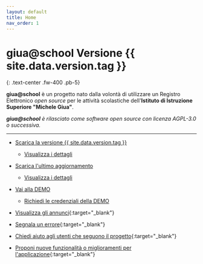 ```yaml
---
layout: default
title: Home
nav_order: 1
---
```


# giua@school Versione {{ site.data.version.tag }}
{: .text-center .fw-400 .pb-5}

**giua@school** è un progetto nato dalla volontà di utilizzare un Registro Elettronico _open source_ per
le attività scolastiche dell'**Istituto di Istruzione Superiore "Michele Giua"**.

_**giua@school** è rilasciato come software open source con licenza AGPL-3.0 o successiva._

---

- [Scarica la versione {{ site.data.version.tag }}](https://github.com/trinko/giuaschool/releases/latest/download/giuaschool-release-latest.zip)
  - [Visualizza i dettagli](/latest-release.md)

- [Scarica l'ultimo aggiornamento](https://github.com/trinko/giuaschool/releases/download/latest-build/giuaschool-build-latest.zip)
  - [Visualizza i dettagli](/latest-build.md)

- [Vai alla DEMO](https://giuademo.x10.mx/richiesta-demo/)
  - [Richiedi le credenziali della DEMO](https://giuademo.x10.mx/richiesta-demo/)

- [Visualizza gli annunci](https://github.com/trinko/giuaschool/discussions/categories/annunci){:target="_blank"}

- [Segnala un errore](https://github.com/trinko/giuaschool/issues/new?assignees=&labels=Errore&template=bug-report.md&title=){:target="_blank"}

- [Chiedi aiuto agli utenti che seguono il progetto](https://github.com/trinko/giuaschool/discussions/new?category=richieste-di-aiuto){:target="_blank"}

- [Proponi nuove funzionalità o miglioramenti per l'applicazione](https://github.com/trinko/giuaschool/discussions/new?category=idee-e-proposte){:target="_blank"}
